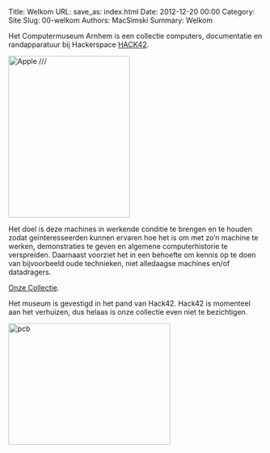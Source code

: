 Title: Welkom
URL:
save_as: index.html
Date: 2012-12-20 00:00
Category: Site
Slug: 00-welkom
Authors: MacSimski
Summary: Welkom

Het Computermuseum Arnhem is een collectie computers, documentatie en randapparatuur bij Hackerspace [HACK42](https://hack42.nl).

<img title="Apple ///" src="https://hack42.nl/gallery/d/16141-5/DSCF7636.JPG" alt="Apple ///" width="240" height="320">

Het doel is deze machines in werkende conditie te brengen en te houden zodat geïnteresseerden kunnen ervaren hoe het is om met zo’n machine te werken, demonstraties te geven en algemene computerhistorie te verspreiden. Daarnaast voorziet het in een behoefte om kennis op te doen van bijvoorbeeld oude technieken, niet alledaagse machines en/of datadragers.

[Onze Collectie](https://hack42.nl/wiki/Categorie:Hardware).

Het museum is gevestigd in het pand van Hack42. Hack42 is momenteel aan het verhuizen, dus helaas is onze collectie even niet te bezichtigen.

<img title="pcb/" src="https://hack42.nl/gallery/d/12813-2/DSCF7043.JPG" alt="pcb" width="320" height="240">

